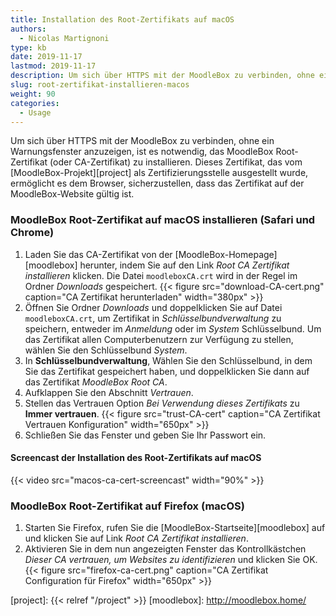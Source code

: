 ```yaml
---
title: Installation des Root-Zertifikats auf macOS
authors:
  - Nicolas Martignoni
type: kb
date: 2019-11-17
lastmod: 2019-11-17
description: Um sich über HTTPS mit der MoodleBox zu verbinden, ohne ein Warnungsfenster anzuzeigen, ist es notwendig, das MoodleBox Root-Zertifikat (oder CA-Zertifikat) zu installieren.
slug: root-zertifikat-installieren-macos
weight: 90
categories:
  - Usage
---
```

Um sich über HTTPS mit der MoodleBox zu verbinden, ohne ein Warnungsfenster anzuzeigen, ist es notwendig, das MoodleBox Root-Zertifikat (oder CA-Zertifikat) zu installieren. Dieses Zertifikat, das vom [MoodleBox-Projekt][project] als Zertifizierungsstelle ausgestellt wurde, ermöglicht es dem Browser, sicherzustellen, dass das Zertifikat auf der MoodleBox-Website gültig ist.

### MoodleBox Root-Zertifikat auf macOS installieren (Safari und Chrome)

1. Laden Sie das CA-Zertifikat von der [MoodleBox-Homepage][moodlebox] herunter, indem Sie auf den Link _Root CA Zertifikat installieren_ klicken. Die Datei `moodleboxCA.crt` wird in der Regel im Ordner _Downloads_ gespeichert.
  {{< figure src="download-CA-cert.png" caption="CA Zertifikat herunterladen" width="380px" >}}
2. Öffnen Sie Ordner _Downloads_ und doppelklicken Sie auf Datei `moodleboxCA.crt`, um Zertifikat in _Schlüsselbundverwaltung_ zu speichern, entweder im _Anmeldung_ oder im _System_ Schlüsselbund. Um das Zertifikat allen Computerbenutzern zur Verfügung zu stellen, wählen Sie den Schlüsselbund _System_.
4. In __Schlüsselbundverwaltung__, Wählen Sie den Schlüsselbund, in dem Sie das Zertifikat gespeichert haben, und doppelklicken Sie dann auf das Zertifikat _MoodleBox Root CA_.
5. Aufklappen Sie den Abschnitt _Vertrauen_.
6. Stellen das Vertrauen Option _Bei Verwendung dieses Zertifikats_ zu __Immer vertrauen__.
  {{< figure src="trust-CA-cert" caption="CA Zertifikat Vertrauen Konfiguration" width="650px" >}}
7. Schließen Sie das Fenster und geben Sie Ihr Passwort ein.

#### Screencast der Installation des Root-Zertifikats auf macOS

{{< video src="macos-ca-cert-screencast" width="90%" >}}

### MoodleBox Root-Zertifikat auf Firefox (macOS)

1. Starten Sie Firefox, rufen Sie die [MoodleBox-Startseite][moodlebox] auf und klicken Sie auf Link _Root CA Zertifikat installieren_.
2. Aktivieren Sie in dem nun angezeigten Fenster das Kontrollkästchen _Dieser CA vertrauen, um Websites zu identifizieren_ und klicken Sie OK.
  {{< figure src="firefox-ca-cert.png" caption="CA Zertifikat Configuration für Firefox" width="650px" >}}

  [project]: {{< relref "/project" >}}
  [moodlebox]: http://moodlebox.home/

